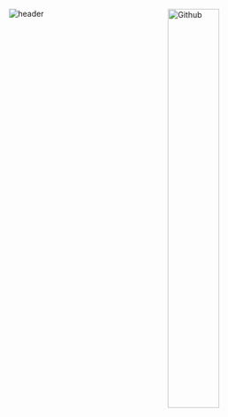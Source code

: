 ![header](https://capsule-render.vercel.app/api?type=wave&color=auto&height=300&section=header&text=Hello%20there&fontSize=90)
<img width="43%" align="right" alt="Github" src="https://user-images.githubusercontent.com/29804103/136192963-8a233c54-2db4-40b8-ae54-02387e083354.png" />
